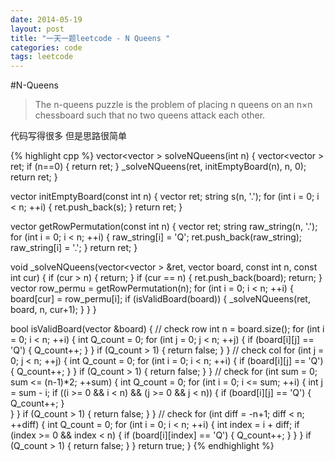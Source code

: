 ```yaml
---
date: 2014-05-19
layout: post
title: "一天一题leetcode - N Queens "
categories: code
tags: leetcode
---
```


#N-Queens
>The n-queens puzzle is the problem of placing n queens on an n×n chessboard such that no two queens attack each other.   

<!--more-->
代码写得很多 但是思路很简单   

{% highlight cpp %}
vector<vector<string> > solveNQueens(int n) {
    vector<vector<string> > ret;
    if (n==0) {
        return ret;
    }
    _solveNQueens(ret, initEmptyBoard(n), n, 0);
    return ret;
}

vector<string> initEmptyBoard(const int n) {
    vector<string> ret;
    string s(n, '.');
    for (int i = 0; i < n; ++i) {
        ret.push_back(s);
    }
    return ret;
}

vector<string> getRowPermutation(const int n) {
    vector<string> ret;
    string raw_string(n, '.');
    for (int i = 0; i < n; ++i) {
        raw_string[i] = 'Q';
        ret.push_back(raw_string);
        raw_string[i] = '.';
    }
    return ret;
}

void _solveNQueens(vector<vector<string> > &ret, vector<string> board, 
                   const int n, const int cur) {
    if (cur > n) {
        return;
    }
    if (cur == n) {
        ret.push_back(board);
        return;
    }
    vector<string> row_permu = getRowPermutation(n);
    for (int i = 0; i < n; ++i) {
        board[cur] = row_permu[i];
        if (isValidBoard(board)) {
            _solveNQueens(ret, board, n, cur+1);
        }
    }
}

bool isValidBoard(vector<string> &board) {
    // check row
    int n = board.size();
    for (int i = 0; i < n; ++i) {
        int Q_count = 0;
        for (int j = 0; j < n; ++j) {
            if (board[i][j] == 'Q') {
                Q_count++;
            }
        }
        if (Q_count > 1) {
            return false;
        }
    }
    // check col
    for (int j = 0; j < n; ++j) {
        int Q_count = 0;
        for (int i = 0; i < n; ++i) {
            if (board[i][j] == 'Q') {
                Q_count++;
            }
        }
        if (Q_count > 1) {
            return false;
        }
    }
    // check 
    for (int sum = 0; sum <= (n-1)*2; ++sum) {
        int Q_count = 0;
        for (int i = 0; i <= sum; ++i) {
            int j = sum - i;
            if ((i >= 0 && i < n) && (j >= 0 && j < n)) {
                if (board[i][j] == 'Q') {
                    Q_count++;
                }   
            }
        }
        if (Q_count > 1) {
            return false;
        }
    }
    // check
    for (int diff = -n+1; diff < n; ++diff) {
        int Q_count = 0;
        for (int i = 0; i < n; ++i) {
            int index = i + diff;
            if (index >= 0 && index < n) {
                if (board[i][index] == 'Q') {
                    Q_count++;
                }
            }
        }
        if (Q_count > 1) {
            return false;
        }
    }
    return true;
}
{% endhighlight %}